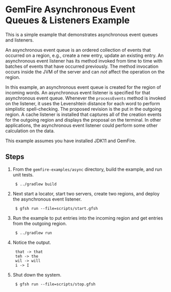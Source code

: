 <!--
  ~ Copyright (c) VMware, Inc. 2023. All rights reserved.
  ~ SPDX-License-Identifier: Apache-2.0
  -->
<!--
Licensed to the Apache Software Foundation (ASF) under one or more
contributor license agreements.  See the NOTICE file distributed with
this work for additional information regarding copyright ownership.
The ASF licenses this file to You under the Apache License, Version 2.0
(the "License"); you may not use this file except in compliance with
the License.  You may obtain a copy of the License at

     http://www.apache.org/licenses/LICENSE-2.0

Unless required by applicable law or agreed to in writing, software
distributed under the License is distributed on an "AS IS" BASIS,
WITHOUT WARRANTIES OR CONDITIONS OF ANY KIND, either express or implied.
See the License for the specific language governing permissions and
limitations under the License.
-->

# GemFire Asynchronous Event Queues & Listeners Example

This is a simple example that demonstrates asynchronous event queues and listeners.

An asynchronous event queue is an ordered collection of events that occurred on a region, e.g., create a new entry, update an existing entry. An asynchronous event listener has its method invoked from time to time with batches of events that have occurred previously. The method invocation occurs inside the JVM of the server and can _not_ affect the operation on the region.

In this example, an asynchronous event queue is created for the region of incoming words. An asynchronous event listener is specified for that asynchronous event queue. Whenever the `processEvents` method is invoked on the listener, it uses the Levenshtein distance for each word to perform simplistic spell-checking. The proposed revision is the put in the outgoing region. A cache listener is installed that captures all of the creation events for the outgoing region and displays the proposal on the terminal. In other applications, the asynchronous event listener could perform some other calculation on the data.

This example assumes you have installed JDK11 and GemFire.

## Steps

1. From the `gemfire-examples/async` directory, build the example, and
   run unit tests.

        $ ../gradlew build

2. Next start a locator, start two servers, create two regions, and deploy the asynchronous event listener.

        $ gfsh run --file=scripts/start.gfsh

3. Run the example to put entries into the incoming region and get entries from the outgoing region.

        $ ../gradlew run

4. Notice the output.

        that -> that
        teh -> the
        wil -> will
        i -> I

5. Shut down the system.

        $ gfsh run --file=scripts/stop.gfsh
